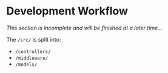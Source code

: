 # Development Workflow

<i>This section is incomplete and will be finished at a later time...</i>

The `/src/` is split into:
- `/controllers/`
- `/middleware/`
- `/models/`

